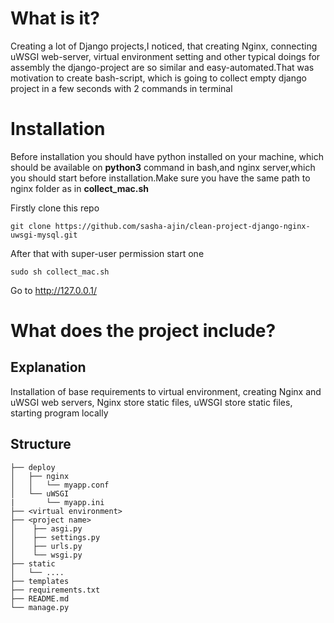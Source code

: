 # What is it?

Creating a lot of Django projects,I noticed, that creating Nginx, connecting uWSGI web-server, virtual environment setting and other typical doings for assembly the django-project are so similar and easy-automated.That was motivation to create bash-script, which is going to collect empty django project in a few seconds with 2 commands in terminal

# Installation

Before installation you should have python installed on your machine, which should be available on **python3** command in bash,and nginx server,which you should start before installation.Make sure you have the same path to nginx folder as in **collect_mac.sh**

Firstly clone this repo
```
git clone https://github.com/sasha-ajin/clean-project-django-nginx-uwsgi-mysql.git
```

After that with super-user permission start one 
```
sudo sh collect_mac.sh 
```

Go to http://127.0.0.1/

# What does the project include?

## Explanation
Installation of base requirements to virtual environment, creating Nginx and uWSGI web servers, Nginx store static files, uWSGI store static files, starting program locally

## Structure
```
├── deploy                   
│   ├── nginx        
│   │   └── myapp.conf         
│   └── uWSGI
|       └── myapp.ini
├── <virtual environment>
├── <project name>   
│    ├── asgi.py
│    ├── settings.py
│    ├── urls.py
│    └── wsgi.py
├── static
│   └── ....
├── templates
├── requirements.txt
├── README.md
└── manage.py
```


